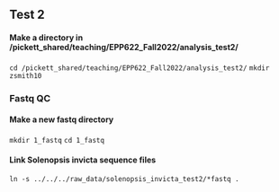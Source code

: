 ## Test 2


#### Make a directory in /pickett_shared/teaching/EPP622_Fall2022/analysis_test2/
``` cd /pickett_shared/teaching/EPP622_Fall2022/analysis_test2/ ```
``` mkdir zsmith10 ```

### Fastq QC
#### Make a new fastq directory
``` mkdir 1_fastq ```
``` cd 1_fastq ```

#### Link Solenopsis invicta sequence files
``` ln -s ../../../raw_data/solenopsis_invicta_test2/*fastq . ```


